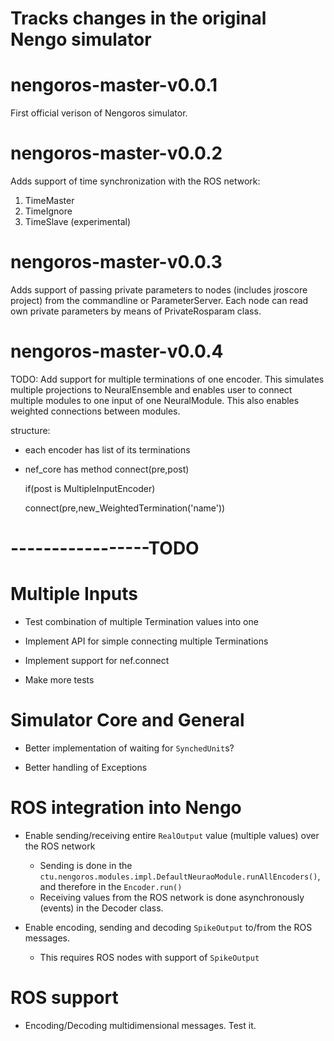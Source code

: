 Tracks changes in the original Nengo simulator
======================================

# nengoros-master-v0.0.1

First official verison of Nengoros simulator. 

# nengoros-master-v0.0.2

Adds support of time synchronization with the ROS network:

1. TimeMaster
2. TimeIgnore
3. TimeSlave (experimental)
	
# nengoros-master-v0.0.3

Adds support of passing private parameters to nodes (includes jroscore project) from the commandline or ParameterServer. 
Each node can read own private parameters by means of PrivateRosparam class.

# nengoros-master-v0.0.4

TODO: Add support for multiple terminations of one encoder. This simulates multiple projections to NeuralEnsemble and enables user to connect multiple modules to one input of one NeuralModule. This also enables weighted connections between modules.

structure:

* each encoder has list of its terminations	
* nef_core has method connect(pre,post)

	if(post is MultipleInputEncoder)

	connect(pre,new_WeightedTermination('name'))

-----------------TODO
==========================
# Multiple Inputs

* Test combination of multiple Termination values into one

* Implement API for simple connecting multiple Terminations

* Implement support for nef.connect

* Make more tests


# Simulator Core and General

* Better implementation of waiting for `SynchedUnit`s?

* Better handling of Exceptions


# ROS integration into Nengo

* Enable sending/receiving entire `RealOutput` value (multiple values) over the ROS network 

	* Sending is done in the `ctu.nengoros.modules.impl.DefaultNeuraoModule.runAllEncoders()`, and therefore in the `Encoder.run()`
	* Receiving values from the ROS network is done asynchronously (events) in the Decoder class.
	
* Enable encoding, sending and decoding `SpikeOutput` to/from the ROS messages. 

	* This requires ROS nodes with support of `SpikeOutput`


# ROS support 

* Encoding/Decoding multidimensional messages. Test it.